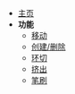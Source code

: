 <!-- docs/_sidebar.md --> 

+ [主页](/README.md "概述")
+ **功能**
  + [移动](/funcMove.md "移动")
  + [创建/删除](/funcCreate.md "创建/删除")
  + [环切](/funcLoopCut.md "环切")
  + [挤出](/funcExtrude.md "挤出")
  + [笔刷](/funcBrush.md "笔刷")